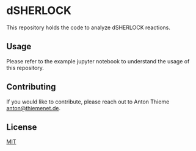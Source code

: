 # dSHERLOCK

This repository holds the code to analyze dSHERLOCK reactions.

## Usage

Please refer to the example jupyter notebook to understand the usage of this repository.

## Contributing

If you would like to contribute, please reach out to Anton Thieme <anton@thiemenet.de>.

## License

[MIT](https://choosealicense.com/licenses/mit/)
